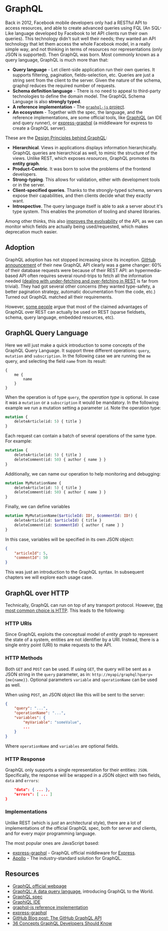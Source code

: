 # GraphQL
Back in 2012, Facebook mobile developers only had a RESTful API to access resources, and able to create advanced queries using FQL (An SQL-Like language developed by Facebook to let API clients run their own queries). This technology didn't suit well their needs; they wanted an API technology that let them access the whole Facebook model, in a really simple way, and not thinking in terms of resources nor representations (only JSON is supported). Then GraphQL was born. Most commonly known as a query language, GraphQL is much more than that:

* **Query language** - Let client-side application run their own queries. It supports filtering, pagination, fields-selection, etc. Queries are just a string sent from the client to the server. Given the nature of the schema, graphql reduces the required number of requests.
* **Schema definition language** - There is no need to appeal to third-party technologies to define the domain model. The GraphQL Schema Language is also **strongly typed**.
* **A reference implementation** - The [`graphql-js` project][graphql-js].
* **An ecosystem** - Together with the spec, the language, and the reference implementations, are some official tools, like [GraphiQL][] (an IDE and query runner), or [express-graphql][] (a middleware for express to create a GraphQL server).

These are the [Design Principles behind GraphQL][]:
* **Hierarchical**. Views in applications displays information hierarchically. GraphQL queries are hierarchical as well, to mimic the structure of the views. Unlike REST, which exposes _resources_, GraphQL promotes its **entity graph**.
* **Product-Centric**. It was born to solve the problems of the frontend developers.
* **Strong-typing**. This allows for validation, either with development tools or in the server.
* **Client-specified queries**. Thanks to the strongly-typed schema, servers expose their capabilities, and then clients decide what they exactly want.
* **Introspective**. The query language itself is able to ask a server about it's type system. This enables the promotion of tooling and shared libraries.

Among other thinks, this also [improves the evolvability][GraphQL Best Practices: versioning] of the API, as we can monitor which fields are actually being used/requested, which makes deprecation much easier.

## Adoption
GraphQL adoption has not stopped increasing since its inception. [GitHub announcement][The GitHub GraphQL API] of their new GraphQL API clearly was a game changer: 60% of their database requests were because of their REST API: an hypermedia-based API often requires several round-trips to fetch all the information needed ([dealing with under-fetching and over-fetching in REST](usage/method_get.md) is far from trivial). They had got several other concerns (they wanted type-safety, a better pagination strategy, automatic documentation from the code, etc.) Turned out GraphQL matched all their requirements.

However, [some people][You Might Not Need GraphQL] argue that most of the claimed advantages of GraphQL over REST can actually be used on REST (sparse fieldsets, schema, query language, embedded resources, etc).

## GraphQL Query Language
Here we will just make a quick introduction to some concepts of the GraphQL Query Language. It support three different operations: `query`, `mutation` and `subscription`. In the following case we are running the `me` query, and selecting the field `name` from its result:

```
{
    me {
        name
    }
}
```

When the operation is of type `query`, the _operation type_ is optional. In case it was a `mutation` or a `subscription` it would be mandatory. In the following example we run a mutation setting a parameter `id`. Note the operation type:

```graphql
mutation {
    deleteArticle(id: 5) { title }
}
```

Each request can contain a batch of several operations of the same type. For example:

```graphql
mutation {
    deleteArticle(id: 5) { title }
    deleteComment(id: 50) { author { name } }
}
```

Additionally, we can name our operation to help monitoring and debugging:

```graphql
mutation MyMutationName {
    deleteArticle(id: 5) { title }
    deleteComment(id: 50) { author { name } }
}
```

Finally, we can define variables

```graphql
mutation MyMutationName($articleId: ID!, $commentId: ID!) {
    deleteArticle(id: $articleId) { title }
    deleteComment(id: $commentId) { author { name } }
}
```

In this case, variables will be specified in its own JSON object:

```json
{
    "articleId": 5,
    "commentId": 50
}
```

This was just an introduction to the GraphQL syntax. In subsequent chapters we will explore each usage case.

## GraphQL over HTTP
Technically, GraphQL can run on top of any transport protocol. However, [the most common choice is HTTP][GraphQL in HTTP]. This leads to the following:

### HTTP URIs
Since GraphQL exploits the conceptual model of _entity graph_ to represent the state of a system, entities are not identifier by a URI. Instead, there is a single entry point (URI) to make requests to the API.

### HTTP Methods
Both `GET` and `POST` can be used. If using `GET`, the query will be sent as a JSON string in the `query` parameter, as in: `http://myapi/graphql?query={me{name}}`. Optional parameters `variable` and `operationName` can be used as well.

When using `POST`, an JSON object like this will be sent to the server:

```json
{
    "query": "...",
    "operationName": "...",
    "variables": {
        "myVariable": "someValue",
        ...
    }
}
```

Where `operationName` and `variables` are optional fields.

### HTTP Response
GraphQL only supports a single representation for their entities: `JSON`. Specifically, the response will be wrapped in a JSON object with two fields, `data` and `errors`:

```json
    "data": { ... },
    "errors": [ ... ]
}
```

### Implementations
Unlike REST (which is _just_ an architectural style), there are a lot of implementations of the official GraphQL spec, both for server and clients, and for every major programming language.

The most popular ones are JavaScript based:

* [express-graphql][] - GraphQL official middleware for [Express](https://expressjs.com/).
* [Apollo](https://www.apollographql.com/) - The industry-standard solution for GraphQL.

## Resources
* [GraphQL official webpage](https://graphql.org/)
* [GraphQL: A data query language](https://graphql.org/blog/graphql-a-query-language/), introducing GraphQL to the World.
* [GraphQL spec](http://spec.graphql.org)
* [GraphiQL IDE][GraphiQL]
* [graphql-js reference implementation][graphql-js]
* [express-graphql][]
* [GitHub Blog post: The GitHub GraphQL API][The GitHub GraphQL API]
* [36 Concepts GraphQL Developers Should Know](https://36-concepts-graphql.netlify.app/)

[Design Principles behind GraphQL]: http://spec.graphql.org/draft/#sec-Overview
[graphql-js]: https://github.com/graphql/graphql-js
[GraphiQL]: https://github.com/graphql/graphiql
[express-graphql]: https://github.com/graphql/express-graphql
[The GitHub GraphQL API]: https://github.blog/2016-09-14-the-github-graphql-api/
[You Might Not Need GraphQL]: https://blog.runscope.com/posts/you-might-not-need-graphql
[GraphQL Best Practices: versioning]: https://graphql.org/learn/best-practices/#versioning
[GraphQL in HTTP]: https://graphql.org/learn/serving-over-http/
